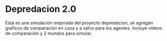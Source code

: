 # Depredacion 2.0

Esta es una simulación mejorada del proyecto depredacion, se agregan graficos de comparación en caza y a salvo para los agentes. Incluye videos de comparación y 2 mundos para simular.

